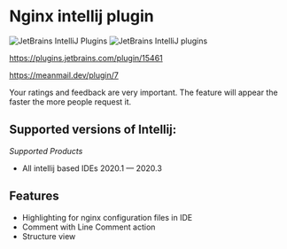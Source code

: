 # Nginx intellij plugin
![JetBrains IntelliJ Plugins](https://img.shields.io/jetbrains/plugin/r/stars/15461?label=JetBrans%20Marketplace)
![JetBrains IntelliJ plugins](https://img.shields.io/jetbrains/plugin/d/15461)

https://plugins.jetbrains.com/plugin/15461

https://meanmail.dev/plugin/7

Your ratings and feedback are very important. The feature will appear the faster the more people request it.

## Supported versions of Intellij:

*Supported Products*
- All intellij based IDEs 2020.1 — 2020.3

## Features

* Highlighting for nginx configuration files in IDE
* Comment with Line Comment action
* Structure view
